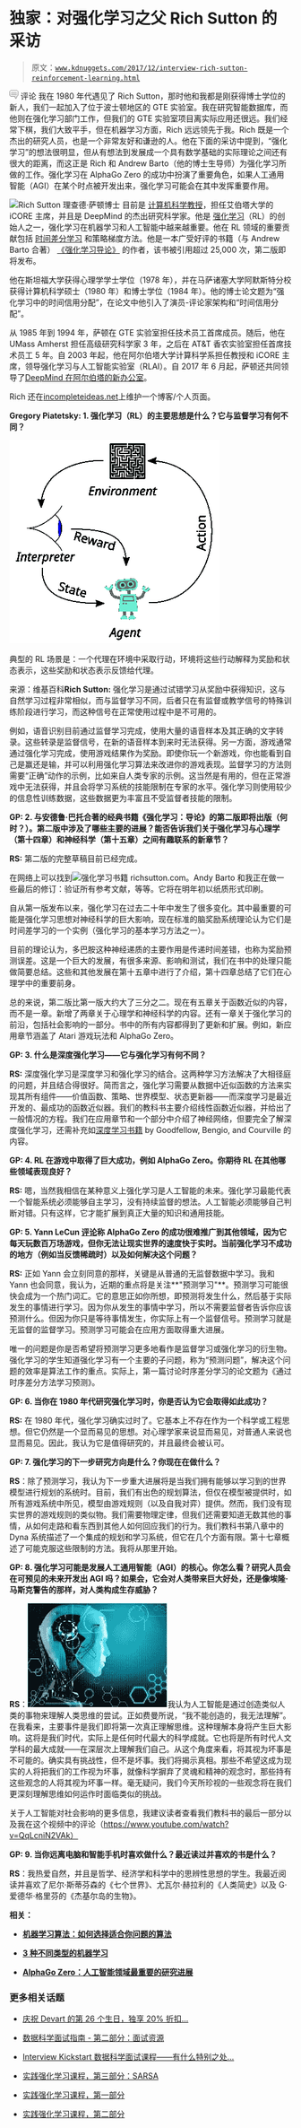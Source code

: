 # 独家：对强化学习之父 Rich Sutton 的采访

> 原文：[`www.kdnuggets.com/2017/12/interview-rich-sutton-reinforcement-learning.html`](https://www.kdnuggets.com/2017/12/interview-rich-sutton-reinforcement-learning.html)

![c](img/3d9c022da2d331bb56691a9617b91b90.png) 评论 我在 1980 年代遇见了 Rich Sutton，那时他和我都是刚获得博士学位的新人，我们一起加入了位于波士顿地区的 GTE 实验室。我在研究智能数据库，而他则在强化学习部门工作，但我们的 GTE 实验室项目离实际应用还很远。我们经常下棋，我们大致平手，但在机器学习方面，Rich 远远领先于我。Rich 既是一个杰出的研究人员，也是一个非常友好和谦逊的人。他在下面的采访中提到，“强化学习”的想法很明显，但从有想法到发展成一个具有数学基础的实际理论之间还有很大的距离，而这正是 Rich 和 Andrew Barto（他的博士生导师）为强化学习所做的工作。强化学习在 AlphaGo Zero 的成功中扮演了重要角色，如果人工通用智能（AGI）在某个时点被开发出来，强化学习可能会在其中发挥重要作用。

![Rich Sutton 理查德·萨顿博士](https://en.wikipedia.org/wiki/Richard_S._Sutton) 目前是 [计算机科学教授](https://www.ualberta.ca/science/about-us/contact-us/faculty-directory/rich-sutton)，担任艾伯塔大学的 iCORE 主席，并且是 DeepMind 的杰出研究科学家。他是 [强化学习](https://en.wikipedia.org/wiki/Reinforcement_learning)（RL）的创始人之一，强化学习在机器学习和人工智能中越来越重要。他在 RL 领域的重要贡献包括 [时间差分学习](https://en.wikipedia.org/wiki/Temporal_difference_learning) 和策略梯度方法。他是一本广受好评的书籍（与 Andrew Barto 合著） [《强化学习导论》](https://mitpress.mit.edu/books/reinforcement-learning) 的作者，该书被引用超过 25,000 次，第二版即将发布。

他在斯坦福大学获得心理学学士学位（1978 年），并在马萨诸塞大学阿默斯特分校获得计算机科学硕士（1980 年）和博士学位（1984 年）。他的博士论文题为“强化学习中的时间信用分配”，在论文中他引入了演员-评论家架构和“时间信用分配”。

从 1985 年到 1994 年，萨顿在 GTE 实验室担任技术员工首席成员。随后，他在 UMass Amherst 担任高级研究科学家 3 年，之后在 AT&T 香农实验室担任首席技术员工 5 年。自 2003 年起，他在阿尔伯塔大学计算科学系担任教授和 iCORE 主席，领导强化学习与人工智能实验室（RLAI）。自 2017 年 6 月起，萨顿还共同领导了[DeepMind 在阿尔伯塔的新办公室](https://deepmind.com/blog/deepmind-office-canada-edmonton/)。

Rich 还在[incompleteideas.net](http://incompleteideas.net/)上维护一个博客/个人页面。

**Gregory Piatetsky: 1\. 强化学习（RL）的主要思想是什么？它与监督学习有何不同？**

![强化学习](img/17e5d554350227c33a37e7f224412f13.png)

典型的 RL 场景是：一个代理在环境中采取行动，环境将这些行动解释为奖励和状态表示，这些奖励和状态表示反馈给代理。

来源：维基百科**Rich Sutton:** 强化学习是通过试错学习从奖励中获得知识，这与自然学习过程非常相似，而与监督学习不同，后者只在有监督或教学信号的特殊训练阶段进行学习，而这种信号在正常使用过程中是不可用的。

例如，语音识别目前通过监督学习完成，使用大量的语音样本及其正确的文字转录。这些转录是监督信号，在新的语音样本到来时无法获得。另一方面，游戏通常通过强化学习完成，使用游戏结果作为奖励。即使你玩一个新游戏，你也能看到自己是赢还是输，并可以利用强化学习算法来改进你的游戏表现。监督学习的方法则需要“正确”动作的示例，比如来自人类专家的示例。这当然是有用的，但在正常游戏中无法获得，并且会将学习系统的技能限制在专家的水平。强化学习则使用较少的信息性训练数据，这些数据更为丰富且不受监督者技能的限制。

**GP: 2\. 与安德鲁·巴托合著的经典书籍《强化学习：导论》的第二版即将出版（何时？）。第二版中涉及了哪些主要的进展？能否告诉我们关于强化学习与心理学（第十四章）和神经科学（第十五章）之间有趣联系的新章节？**

**RS:** 第二版的完整草稿目前已经完成。

在网络上可以找到![强化学习书籍 richsutton.com](http://richsutton.com)。Andy Barto 和我正在做一些最后的修订：验证所有参考文献，等等。它将在明年初以纸质形式印刷。

自从第一版发布以来，强化学习在过去二十年中发生了很多变化。其中最重要的可能是强化学习思想对神经科学的巨大影响，现在标准的脑奖励系统理论认为它们是时间差学习的一个实例（强化学习的基本学习方法之一）。

目前的理论认为，多巴胺这种神经递质的主要作用是传递时间差错，也称为奖励预测误差。这是一个巨大的发展，有很多来源、影响和测试，我们在书中的处理只能做简要总结。这些和其他发展在第十五章中进行了介绍，第十四章总结了它们在心理学中的重要前身。

总的来说，第二版比第一版大约大了三分之二。现在有五章关于函数近似的内容，而不是一章。新增了两章关于心理学和神经科学的内容。还有一章关于强化学习的前沿，包括社会影响的一部分。书中的所有内容都得到了更新和扩展。例如，新应用章节涵盖了 Atari 游戏玩法和 AlphaGo Zero。

**GP: 3\. 什么是深度强化学习——它与强化学习有何不同？**

**RS:** 深度强化学习是深度学习和强化学习的结合。这两种学习方法解决了大相径庭的问题，并且结合得很好。简而言之，强化学习需要从数据中近似函数的方法来实现其所有组件——价值函数、策略、世界模型、状态更新器——而深度学习是最近开发的、最成功的函数近似器。我们的教科书主要介绍线性函数近似器，并给出了一般情况的方程。我们在应用章节和一个部分中介绍了神经网络，但要完全了解深度强化学习，还需补充如[深度学习书籍](http://www.deeplearningbook.org/) by Goodfellow, Bengio, and Courville 的内容。

**GP: 4\. RL 在游戏中取得了巨大成功，例如 AlphaGo Zero。你期待 RL 在其他哪些领域表现良好？**

**RS:** 嗯，当然我相信在某种意义上强化学习是人工智能的未来。强化学习最能代表一个智能系统必须能够自主学习，没有持续监督的想法。人工智能必须能够自己判断对错。只有这样，它才能扩展到真正大量的知识和通用技能。

**GP: 5\. Yann LeCun [评论](https://www.theverge.com/2017/10/26/16552056/a-intelligence-terminator-facebook-yann-lecun-interview)称 AlphaGo Zero 的成功很难推广到其他领域，因为它每天玩数百万场游戏，但你无法让现实世界的速度快于实时。当前强化学习不成功的地方（例如当反馈稀疏时）以及如何解决这个问题？**

**RS:** 正如 Yann 会立刻同意的那样，关键是从普通的无监督数据中学习。我和 Yann 也会同意，我认为，近期的重点将是关注**"预测学习"**。预测学习可能很快会成为一个热门词汇。它的意思正如你所想，即预测将发生什么，然后基于实际发生的事情进行学习。因为你从发生的事情中学习，所以不需要监督者告诉你应该预测什么。但因为你只是等待事情发生，你实际上有一个监督信号。预测学习就是无监督的监督学习。预测学习可能会在应用方面取得重大进展。

唯一的问题是你是否希望将预测学习更多地看作是监督学习或强化学习的衍生物。强化学习的学生知道强化学习有一个主要的子问题，称为“预测问题”，解决这个问题的效率是算法工作的重点。实际上，第一篇讨论时序差分学习的论文题为《通过时序差分方法学习预测》。

**GP: 6\. 当你在 1980 年代研究强化学习时，你是否认为它会取得如此成功？**

**RS:** 在 1980 年代，强化学习确实过时了。它基本上不存在作为一个科学或工程思想。但它仍然是一个显而易见的思想。对心理学家来说显而易见，对普通人来说也显而易见。因此，我认为它是值得研究的，并且最终会被认可。

**GP: 7\. 强化学习的下一步研究方向是什么？你现在在做什么？**

**RS**：除了预测学习，我认为下一步重大进展将是当我们拥有能够以学习到的世界模型进行规划的系统时。目前，我们有出色的规划算法，但仅在模型被提供时，如所有游戏系统中所见，模型由游戏规则（以及自我对弈）提供。然而，我们没有现实世界的游戏规则的类似物。我们需要物理定律，但我们还需要知道无数其他的事情，从如何走路和看东西到其他人如何回应我们的行为。我们教科书第八章中的 Dyna 系统描述了一个集成的规划和学习系统，但它在几个方面有限。第十七章概述了可能克服这些限制的方法。我将从那里开始。

**GP: 8. 强化学习可能是发展人工通用智能（AGI）的核心。你怎么看？研究人员会在可预见的未来开发出 AGI 吗？如果会，它会对人类带来巨大好处，还是像埃隆·马斯克警告的那样，对人类构成生存威胁？**

**RS**：![artificial-intelligence](img/fe5182fe4b645ad53ad3c5ab25b92b04.png)我认为人工智能是通过创造类似人类的事物来理解人类思维的尝试。正如费曼所说，“我不能创造的，我无法理解”。在我看来，主要事件是我们即将第一次真正理解思维。这种理解本身将产生巨大影响。这将是我们时代，实际上是任何时代最大的科学成就。它也将是所有时代人文学科的最大成就——在深层次上理解我们自己。从这个角度来看，将其视为坏事是不可能的。确实具有挑战性，但不是坏事。我们将揭示真相。那些不希望这成为现实的人将把我们的工作视为坏事，就像科学摒弃了灵魂和精神的观念时，那些持有这些观念的人将其视为坏事一样。毫无疑问，我们今天所珍视的一些观念将在我们更深刻理解思维如何运作时面临类似的挑战。

关于人工智能对社会影响的更多信息，我建议读者查看我们教科书的最后一部分以及我在这个视频中的评论（https://www.youtube.com/watch?v=QqLcniN2VAk）

**GP: 9. 当你远离电脑和智能手机时喜欢做什么？最近读过并喜欢的书是什么？**

**RS**：我热爱自然，并且是哲学、经济学和科学中的思辨性思想的学生。我最近阅读并喜欢了尼尔·斯蒂芬森的《七个世界》、尤瓦尔·赫拉利的《人类简史》以及 G·爱德华·格里芬的《杰基尔岛的生物》。

**相关：**

+   [**机器学习算法：如何选择适合你问题的算法**](https://www.kdnuggets.com/2017/11/machine-learning-algorithms-choose-your-problem.html)

+   [**3 种不同类型的机器学习**](https://www.kdnuggets.com/2017/11/3-different-types-machine-learning.html)

+   [**AlphaGo Zero：人工智能领域最重要的研究进展**](https://www.kdnuggets.com/2017/10/alphago-zero-biggest-ai-advance.html)

### 更多相关话题

+   [庆祝 Devart 的第 26 个生日，独享 20% 折扣…](https://www.kdnuggets.com/2023/08/devart-celebrating-26th-birthday-exclusive-discount-data-connectivity-tools.html)

+   [数据科学面试指南 - 第二部分：面试资源](https://www.kdnuggets.com/2022/04/data-science-interview-guide-part-2-interview-resources.html)

+   [Interview Kickstart 数据科学面试课程——有什么特别之处…](https://www.kdnuggets.com/2022/10/interview-kickstart-data-science-interview-course-makes-different.html)

+   [实践强化学习课程，第三部分：SARSA](https://www.kdnuggets.com/2022/01/handson-reinforcement-learning-course-part-3-sarsa.html)

+   [实践强化学习课程，第一部分](https://www.kdnuggets.com/2021/12/hands-on-reinforcement-learning-course-part-1.html)

+   [实践强化学习课程，第二部分](https://www.kdnuggets.com/2021/12/hands-on-reinforcement-learning-part-2.html)
